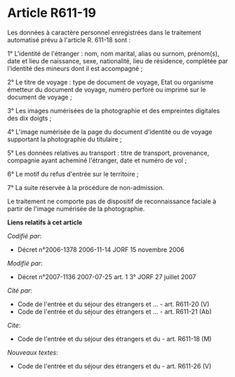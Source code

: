 # Article R611-19

Les données à caractère personnel enregistrées dans le traitement automatisé prévu à l'article R. 611-18 sont :

1° L'identité de l'étranger : nom, nom marital, alias ou surnom, prénom(s), date et lieu de naissance, sexe, nationalité,
lieu de résidence, complétée par l'identité des mineurs dont il est accompagné ;

2° Le titre de voyage : type de document de voyage, Etat ou organisme émetteur du document de voyage, numéro perforé ou
imprimé sur le document de voyage ;

3° Les images numérisées de la photographie et des empreintes digitales des dix doigts ;

4° L'image numérisée de la page du document d'identité ou de voyage supportant la photographie du titulaire ;

5° Les données relatives au transport : titre de transport, provenance, compagnie ayant acheminé l'étranger, date et numéro
de vol ;

6° Le motif du refus d'entrée sur le territoire ;

7° La suite réservée à la procédure de non-admission.

Le traitement ne comporte pas de dispositif de reconnaissance faciale à partir de l'image numérisée de la photographie.

**Liens relatifs à cet article**

_Codifié par_:

  - Décret n°2006-1378 2006-11-14 JORF 15 novembre 2006

_Modifié par_:

  - Décret n°2007-1136 2007-07-25 art. 1 3° JORF 27 juillet 2007

_Cité par_:

  - Code de l'entrée et du séjour des étrangers et ... - art. R611-20 (V)
  - Code de l'entrée et du séjour des étrangers et ... - art. R611-21 (Ab)

_Cite_:

  - Code de l'entrée et du séjour des étrangers et du  - art. R611-18 (M)

_Nouveaux textes_:

  - Code de l'entrée et du séjour des étrangers et du  - art. R611-26 (V)
